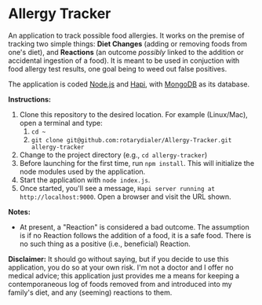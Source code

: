 # Allergy Tracker
An application to track possible food allergies. It works on the premise of tracking two simple things: **Diet Changes** (adding or removing foods from one's diet), and **Reactions** (an outcome *possibly* linked to the addition or accidental ingestion of a food). It is meant to be used in conjuction with food allergy test results, one goal being to weed out false positives.

The application is coded [Node.js](https://nodejs.org) and [Hapi](https://hapijs.com), with [MongoDB](https://www.mongodb.com) as its database.

**Instructions:**

1. Clone this repository to the desired location. For example (Linux/Mac), open a terminal and type:
    1. `cd ~`
    2. `git clone git@github.com:rotarydialer/Allergy-Tracker.git allergy-tracker`
2. Change to the project directory (e.g., `cd allergy-tracker`)
3. Before launching for the first time, run `npm install`. This will initialize the node modules used by the application.
4. Start the application with `node index.js`.
5. Once started, you'll see a message, `Hapi server running at http://localhost:9000`. Open a browser and visit the URL shown.

**Notes:**
- At present, a "Reaction" is considered a bad outcome. The assumption is if no Reaction follows the addition of a food, it is a safe food. There is no such thing as a positive (i.e., beneficial) Reaction.

**Disclaimer:**
It should go without saying, but if you decide to use this application, you do so at your own risk. I'm not a doctor
and I offer no medical advice; this application just provides me a means for keeping a contemporaneous log of foods removed from and introduced into my family's diet, and any (seeming) reactions to them.
